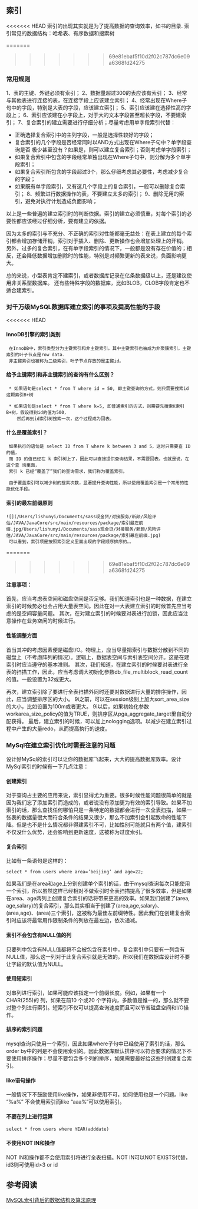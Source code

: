 ## 索引
<<<<<<< HEAD
    索引的出现其实就是为了提高数据的查询效率，如书的目录. 索引常见的数据结构：哈希表、有序数据和搜索树
    
=======
>>>>>>> 69e81ebaf5f10d2f02c787dc6e09a6368fd24275

### 常用规则 

1、表的主键、外键必须有索引； 
2、数据量超过300的表应该有索引； 
3、经常与其他表进行连接的表，在连接字段上应该建立索引； 
4、经常出现在Where子句中的字段，特别是大表的字段，应该建立索引； 
5、索引应该建在选择性高的字段上； 
6、索引应该建在小字段上，对于大的文本字段甚至超长字段，不要建索引； 
7、复合索引的建立需要进行仔细分析；尽量考虑用单字段索引代替： 
 - 正确选择复合索引中的主列字段，一般是选择性较好的字段； 
 - 复合索引的几个字段是否经常同时以AND方式出现在Where子句中？单字段查询是否  极少甚至没有？如果是，则可以建立复合索引；否则考虑单字段索引； 
 -  如果复合索引中包含的字段经常单独出现在Where子句中，则分解为多个单字段索引； 
 - 如果复合索引所包含的字段超过3个，那么仔细考虑其必要性，考虑减少复合的字段； 
 - 如果既有单字段索引，又有这几个字段上的复合索引，一般可以删除复合索引； 
8、频繁进行数据操作的表，不要建立太多的索引； 
9、删除无用的索引，避免对执行计划造成负面影响； 

以上是一些普遍的建立索引时的判断依据。索引的建立必须慎重，对每个索引的必要性都应该经过仔细分析，要有建立的依据。

 因为太多的索引与不充分、不正确的索引对性能都毫无益处：在表上建立的每个索引都会增加存储开销，索引对于插入、删除、更新操作也会增加处理上的开销。 另外，过多的复合索引，在有单字段索引的情况下，一般都是没有存在价值的；相反，还会降低数据增加删除时的性能，特别是对频繁更新的表来说，负面影响更大。 

总的来说，小型表肯定不建索引，或者数据库记录在亿条数据级以上，还是建议使用非关系型数据库。 还有些特殊字段的数据库，比如BLOB，CLOB字段肯定也不适合建索引。
  
### 对千万级MySQL数据库建立索引的事项及提高性能的手段

<<<<<<< HEAD

#### InnoDB引擎的索引类别
     在InnoDB中，索引类型分为主键索引和非主键索引。其中主键索引也被成为非聚簇索引，主键索引的叶子节点是row data.
     非主键索引也被称为二级索引，叶子节点存放的是主键id。
   
#### 给予主键索引和非主键索引的查询有什么区别？
     * 如果语句是select * from T where id = 50, 即主键查询的方式，则只需要搜索id这颗索引B+树
     
     * 如果语句是select * from T where k=5, 即普通索引的方式，则需要先搜索K索引B+树，假设得到id的值为500，
        然后再到id索引树搜索一次，这个过程成为回表。
        
#### 什么是覆盖索引？
     如果执行的语句是 select ID from T where k between 3 and 5，这时只需要查 ID 的值，
     而 ID 的值已经在 k 索引树上了，因此可以直接提供查询结果，不需要回表。也就是说，在这个查 询里面，
     索引 k 已经“覆盖了”我们的查询需求，我们称为覆盖索引。
     
     由于覆盖索引可以减少树的搜索次数，显著提升查询性能，所以使用覆盖索引是一个常用的性能优化手段。

#### 索引的最左前缀原则
    ![](/Users/lishunyi/Documents/sass现金贷/对接服务/新颜/风险评估/JAVA/JavaCore/src/main/resources/package/索引最左前缀.jpg/Users/lishunyi/Documents/sass现金贷/对接服务/新颜/风险评估/JAVA/JavaCore/src/main/resources/package/索引最左前缀.jpg)
     可以看到，索引项是按照索引定义里面出现的字段顺序排序的。。

=======
>>>>>>> 69e81ebaf5f10d2f02c787dc6e09a6368fd24275
#### 注意事项：
首先，应当考虑表空间和磁盘空间是否足够。我们知道索引也是一种数据，在建立索引的时候势必也会占用大量表空间。因此在对一大表建立索引的时候首先应当考虑的是空间容量问题。
其次，在对建立索引的时候要对表进行加锁，因此应当注意操作在业务空闲的时候进行。
#### 性能调整方面
首当其冲的考虑因素便是磁盘I/O。物理上，应当尽量把索引与数据分散到不同的磁盘上（不考虑阵列的情况）。逻辑上，数据表空间与索引表空间分开。这是在建索引时应当遵守的基本准则。
其次，我们知道，在建立索引的时候要对表进行全表的扫描工作，因此，应当考虑调大初始化参数db_file_multiblock_read_count的值。一般设置为32或更大。

再次，建立索引除了要进行全表扫描外同时还要对数据进行大量的排序操作，因此，应当调整排序区的大小。
    9i之前，可以在session级别上加大sort_area_size的大小，比如设置为100m或者更大。
    9i以后，如果初始化参数workarea_size_policy的值为TRUE，则排序区从pga_aggregate_target里自动分配获得。
最后，建立索引的时候，可以加上nologging选项。以减少在建立索引过程中产生的大量redo，从而提高执行的速度。

### MySql在建立索引优化时需要注意的问题

设计好MySql的索引可以让你的数据库飞起来，大大的提高数据库效率。设计MySql索引的时候有一下几点注意：

#### 创建索引
对于查询占主要的应用来说，索引显得尤为重要。很多时候性能问题很简单的就是因为我们忘了添加索引而造成的，或者说没有添加更为有效的索引导致。如果不加索引的话，那么查找任何哪怕只是一条特定的数据都会进行一次全表扫描，如果一张表的数据量很大而符合条件的结果又很少，那么不加索引会引起致命的性能下降。但是也不是什么情况都非得建索引不可，比如性别可能就只有两个值，建索引不仅没什么优势，还会影响到更新速度，这被称为过度索引。

#### 复合索引
比如有一条语句是这样的：
```
select * from users where area=’beijing’ and age=22;
```
如果我们是在area和age上分别创建单个索引的话，由于mysql查询每次只能使用一个索引，所以虽然这样已经相对不做索引时全表扫描提高了很多效率，但是如果在area、age两列上创建复合索引的话将带来更高的效率。如果我们创建了(area, age,salary)的复合索引，那么其实相当于创建了(area,age,salary)、(area,age)、(area)三个索引，这被称为最佳左前缀特性。因此我们在创建复合索引时应该将最常用作限制条件的列放在最左边，依次递减。

#### 索引不会包含有NULL值的列
只要列中包含有NULL值都将不会被包含在索引中，复合索引中只要有一列含有NULL值，那么这一列对于此复合索引就是无效的。所以我们在数据库设计时不要让字段的默认值为NULL。

#### 使用短索引
对串列进行索引，如果可能应该指定一个前缀长度。例如，如果有一个CHAR(255)的 列，如果在前10 个或20 个字符内，多数值是惟一的，那么就不要对整个列进行索引。短索引不仅可以提高查询速度而且可以节省磁盘空间和I/O操作。

#### 排序的索引问题
mysql查询只使用一个索引，因此如果where子句中已经使用了索引的话，那么order by中的列是不会使用索引的。因此数据库默认排序可以符合要求的情况下不要使用排序操作；尽量不要包含多个列的排序，如果需要最好给这些列创建复合索引。

#### like语句操作
一般情况下不鼓励使用like操作，如果非使用不可，如何使用也是一个问题。like “%a%” 不会使用索引而like “aaa%”可以使用索引。

#### 不要在列上进行运算
```
select * from users where YEAR(adddate)
```
#### 不使用NOT IN和操作
NOT IN和操作都不会使用索引将进行全表扫描。NOT IN可以NOT EXISTS代替，id3则可使用id>3 or id

## 参考阅读

[MySQL索引背后的数据结构及算法原理](http://blog.codinglabs.org/articles/theory-of-mysql-index.html)
